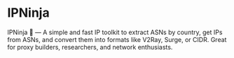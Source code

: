 # IPNinja
IPNinja 🥷 — A simple and fast IP toolkit to extract ASNs by country, get IPs from ASNs, and convert them into formats like V2Ray, Surge, or CIDR. Great for proxy builders, researchers, and network enthusiasts.
